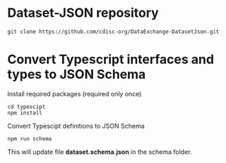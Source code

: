 # Dataset-JSON repository

```
git clone https://github.com/cdisc-org/DataExchange-DatasetJson.git
```

# Convert Typescript interfaces and types to JSON Schema

Install required packages (required only once)

```
cd typescipt
npm install
```

Convert Typescipt definitions to JSON Schema
```
npm run schema
```
This will update file **dataset.schema.json** in the schema folder.
